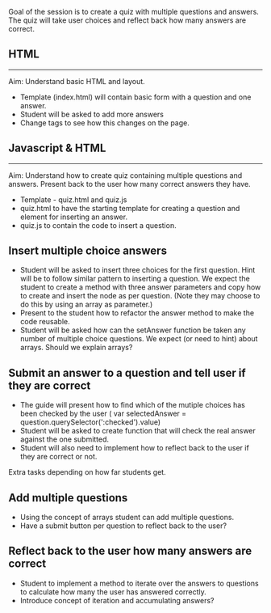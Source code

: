 
Goal of the session is to create a quiz with multiple questions and answers. The quiz will take user choices and reflect back how many answers are correct.

HTML
-----
-----
Aim:
Understand basic HTML and layout.
- Template (index.html) will contain basic form with a question and one answer.
- Student will be asked to add more answers 
- Change tags to see how this changes on the page.


Javascript & HTML
------------------
------------------

Aim:
Understand how to create quiz containing multiple questions and answers. Present back to the user how many correct answers they have.

- Template - quiz.html and quiz.js
- quiz.html to have the starting template for creating a question and element for inserting an answer.
- quiz.js to contain the code to insert a question.

Insert multiple choice answers
-------------------------------
- Student will be asked to insert three choices for the first question. Hint will be to follow similar pattern to inserting a question.  We expect the student to create a method with three answer parameters and copy how to create and insert the node as per question. (Note they may choose to do this by using an array as parameter.)
- Present to the student how to refactor the answer method to make the code reusable.
- Student will be asked how can the setAnswer function be taken any number of multiple choice questions. We expect (or need to hint) about arrays. Should we explain arrays?


Submit an answer to a question and tell user if they are correct
-----------------------------------------------------------------
- The guide will present how to find which of the mutiple choices has been checked by the user ( var selectedAnswer = question.querySelector(':checked').value)
- Student will be asked to create function that will check the real answer against the one submitted.
- Student will also need to implement how to reflect back to the user if they are correct or not.


Extra tasks depending on how far students get. 


Add multiple questions
----------------------
- Using the concept of arrays student can add multiple questions.
- Have a submit button per question to reflect back to the user?


Reflect back to the user how many answers are correct
------------------------------------------------------

- Student to implement a method to iterate over the answers to questions to calculate how many the user has answered correctly.
- Introduce concept of iteration and accumulating answers?



